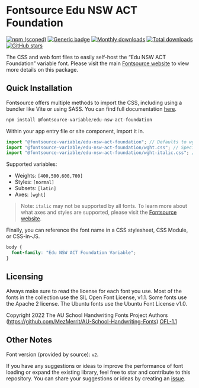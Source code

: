 # Fontsource Edu NSW ACT Foundation

[![npm (scoped)](https://img.shields.io/npm/v/@fontsource-variable/edu-nsw-act-foundation?color=brightgreen)](https://www.npmjs.com/package/@fontsource-variable/edu-nsw-act-foundation) [![Generic badge](https://img.shields.io/badge/fontsource-passing-brightgreen)](https://github.com/fontsource/fontsource) [![Monthly downloads](https://badgen.net/npm/dm/@fontsource-variable/edu-nsw-act-foundation)](https://github.com/fontsource/fontsource) [![Total downloads](https://badgen.net/npm/dt/@fontsource-variable/edu-nsw-act-foundation)](https://github.com/fontsource/fontsource) [![GitHub stars](https://img.shields.io/github/stars/fontsource/fontsource.svg?style=social&label=Star)](https://github.com/fontsource/fontsource/stargazers)

The CSS and web font files to easily self-host the “Edu NSW ACT Foundation” variable font. Please visit the main [Fontsource website](https://fontsource.org/fonts/edu-nsw-act-foundation) to view more details on this package.

## Quick Installation

Fontsource offers multiple methods to import the CSS, including using a bundler like Vite or using SASS. You can find full documentation [here](https://fontsource.org/docs/getting-started/introduction).

```javascript
npm install @fontsource-variable/edu-nsw-act-foundation
```

Within your app entry file or site component, import it in.

```javascript
import "@fontsource-variable/edu-nsw-act-foundation"; // Defaults to wght axis
import "@fontsource-variable/edu-nsw-act-foundation/wght.css"; // Specify axis
import "@fontsource-variable/edu-nsw-act-foundation/wght-italic.css"; // Specify axis and style
```

Supported variables:
- Weights: `[400,500,600,700]`
- Styles: `[normal]`
- Subsets: `[latin]`
- Axes: `[wght]`

> Note: `italic` may not be supported by all fonts. To learn more about what axes and styles are supported, please visit the [Fontsource website](https://fontsource.org/fonts/edu-nsw-act-foundation).

Finally, you can reference the font name in a CSS stylesheet, CSS Module, or CSS-in-JS.

```css
body {
  font-family: "Edu NSW ACT Foundation Variable";
}
```

## Licensing
Always make sure to read the license for each font you use. Most of the fonts in the collection use the SIL Open Font License, v1.1. Some fonts use the Apache 2 license. The Ubuntu fonts use the Ubuntu Font License v1.0.

Copyright 2022 The AU School Handwriting Fonts Project Authors (https://github.com/MezMerrit/AU-School-Handwriting-Fonts)
[OFL-1.1](https://openfontlicense.org)

## Other Notes
Font version (provided by source): `v2`.

If you have any suggestions or ideas to improve the performance of font loading or expand the existing library, feel free to star and contribute to this repository. You can share your suggestions or ideas by creating an [issue](https://github.com/fontsource/fontsource/issues).